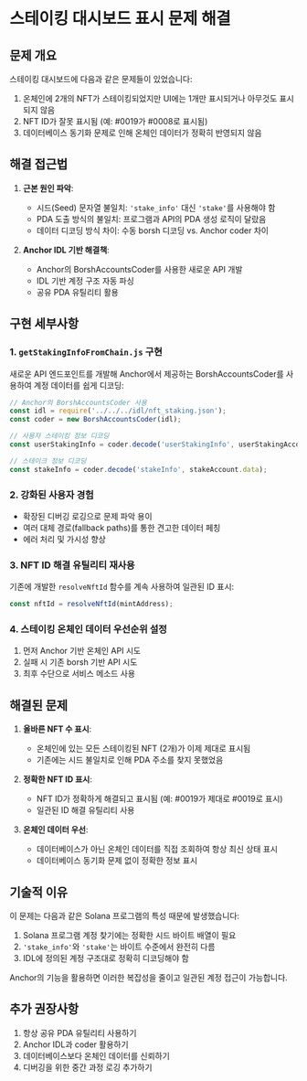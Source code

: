 # 스테이킹 대시보드 표시 문제 해결

## 문제 개요

스테이킹 대시보드에 다음과 같은 문제들이 있었습니다:

1. 온체인에 2개의 NFT가 스테이킹되었지만 UI에는 1개만 표시되거나 아무것도 표시되지 않음
2. NFT ID가 잘못 표시됨 (예: #0019가 #0008로 표시됨)
3. 데이터베이스 동기화 문제로 인해 온체인 데이터가 정확히 반영되지 않음

## 해결 접근법

1. **근본 원인 파악**: 
   - 시드(Seed) 문자열 불일치: `'stake_info'` 대신 `'stake'`를 사용해야 함
   - PDA 도출 방식의 불일치: 프로그램과 API의 PDA 생성 로직이 달랐음
   - 데이터 디코딩 방식 차이: 수동 borsh 디코딩 vs. Anchor coder 차이

2. **Anchor IDL 기반 해결책**:
   - Anchor의 BorshAccountsCoder를 사용한 새로운 API 개발
   - IDL 기반 계정 구조 자동 파싱
   - 공유 PDA 유틸리티 활용

## 구현 세부사항

### 1. `getStakingInfoFromChain.js` 구현

새로운 API 엔드포인트를 개발해 Anchor에서 제공하는 BorshAccountsCoder를 사용하여 계정 데이터를 쉽게 디코딩:

```javascript
// Anchor의 BorshAccountsCoder 사용
const idl = require('../../../idl/nft_staking.json');
const coder = new BorshAccountsCoder(idl);

// 사용자 스테이킹 정보 디코딩
const userStakingInfo = coder.decode('userStakingInfo', userStakingAccount.data);

// 스테이크 정보 디코딩
const stakeInfo = coder.decode('stakeInfo', stakeAccount.data);
```

### 2. 강화된 사용자 경험

- 확장된 디버깅 로깅으로 문제 파악 용이
- 여러 대체 경로(fallback paths)를 통한 견고한 데이터 페칭
- 에러 처리 및 가시성 향상

### 3. NFT ID 해결 유틸리티 재사용

기존에 개발한 `resolveNftId` 함수를 계속 사용하여 일관된 ID 표시:

```javascript
const nftId = resolveNftId(mintAddress);
```

### 4. 스테이킹 온체인 데이터 우선순위 설정

1. 먼저 Anchor 기반 온체인 API 시도
2. 실패 시 기존 borsh 기반 API 시도
3. 최후 수단으로 서비스 메소드 사용

## 해결된 문제

1. **올바른 NFT 수 표시**: 
   - 온체인에 있는 모든 스테이킹된 NFT (2개)가 이제 제대로 표시됨
   - 기존에는 시드 불일치로 인해 PDA 주소를 찾지 못했었음

2. **정확한 NFT ID 표시**:
   - NFT ID가 정확하게 해결되고 표시됨 (예: #0019가 제대로 #0019로 표시)
   - 일관된 ID 해결 유틸리티 사용

3. **온체인 데이터 우선**:
   - 데이터베이스가 아닌 온체인 데이터를 직접 조회하여 항상 최신 상태 표시
   - 데이터베이스 동기화 문제 없이 정확한 정보 표시

## 기술적 이유

이 문제는 다음과 같은 Solana 프로그램의 특성 때문에 발생했습니다:

1. Solana 프로그램 계정 찾기에는 정확한 시드 바이트 배열이 필요
2. `'stake_info'`와 `'stake'`는 바이트 수준에서 완전히 다름
3. IDL에 정의된 계정 구조대로 정확히 디코딩해야 함

Anchor의 기능을 활용하면 이러한 복잡성을 줄이고 일관된 계정 접근이 가능합니다.

## 추가 권장사항

1. 항상 공유 PDA 유틸리티 사용하기
2. Anchor IDL과 coder 활용하기
3. 데이터베이스보다 온체인 데이터를 신뢰하기
4. 디버깅을 위한 중간 과정 로깅 추가하기
